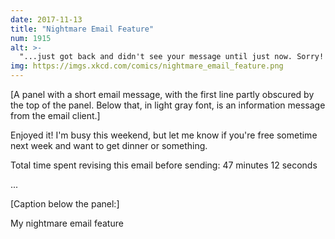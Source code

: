 ```yaml
---
date: 2017-11-13
title: "Nightmare Email Feature"
num: 1915
alt: >-
  "...just got back and didn't see your message until just now. Sorry! -- TIME THIS MESSAGE SAT HALF-FINISHED IN DRAFTS FOLDER: 3 days, 2 hours, 45 minutes."
img: https://imgs.xkcd.com/comics/nightmare_email_feature.png
---
```

[A panel with a short email message, with the first line partly obscured by the top of the panel. Below that, in light gray font, is an information message from the email client.]

Enjoyed it! I'm busy this weekend, but let me know if you're free sometime next week and want to get dinner or something.

Total time spent revising this email before sending: 47 minutes 12 seconds

...

[Caption below the panel:]

My nightmare email feature